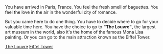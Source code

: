 You have arrived in Paris, France. You feel the fresh smell of baguettes. You feel the love in the air in the wonderful city of romance. 

But you came here to do one thing. You have to decide where to go for your valuable time here. You have the choice to go to **"The Louvre"**, the largest art museum in the world, also it's the home of the famous Mona Lisa painting. Or you can go to the main attraction known as the Eiffel Tower.

[The Louvre](/thingstodo/louvre.md)
[Eiffel Tower](thingstodo/eiffel.md)
